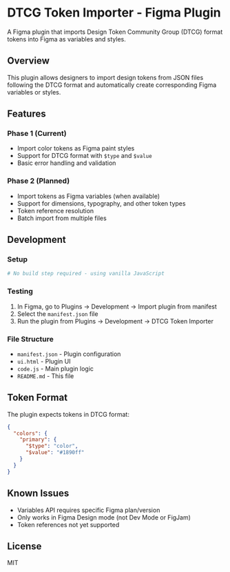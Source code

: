 # DTCG Token Importer - Figma Plugin

A Figma plugin that imports Design Token Community Group (DTCG) format tokens into Figma as variables and styles.

## Overview

This plugin allows designers to import design tokens from JSON files following the DTCG format and automatically create corresponding Figma variables or styles.

## Features

### Phase 1 (Current)
- Import color tokens as Figma paint styles
- Support for DTCG format with `$type` and `$value`
- Basic error handling and validation

### Phase 2 (Planned)
- Import tokens as Figma variables (when available)
- Support for dimensions, typography, and other token types
- Token reference resolution
- Batch import from multiple files

## Development

### Setup
```bash
# No build step required - using vanilla JavaScript
```

### Testing
1. In Figma, go to Plugins → Development → Import plugin from manifest
2. Select the `manifest.json` file
3. Run the plugin from Plugins → Development → DTCG Token Importer

### File Structure
- `manifest.json` - Plugin configuration
- `ui.html` - Plugin UI
- `code.js` - Main plugin logic
- `README.md` - This file

## Token Format

The plugin expects tokens in DTCG format:

```json
{
  "colors": {
    "primary": {
      "$type": "color",
      "$value": "#1890ff"
    }
  }
}
```

## Known Issues

- Variables API requires specific Figma plan/version
- Only works in Figma Design mode (not Dev Mode or FigJam)
- Token references not yet supported

## License

MIT